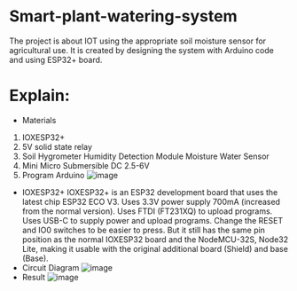 # Smart-plant-watering-system
The project is about IOT using the appropriate soil moisture sensor for agricultural use. It is created by designing the system with Arduino code and using ESP32+ board.
# Explain:
- Materials
 1. IOXESP32+
 2. 5V solid state relay
 3. Soil Hygrometer Humidity Detection Module  Moisture Water
 Sensor
 4.   Mini Micro Submersible DC 2.5-6V
 5.   Program Arduino
![image](https://github.com/user-attachments/assets/da7a6fe7-6c9a-40c6-8944-a45e77e29d98)
- IOXESP32+
 IOXESP32+ is an ESP32 development board that uses the latest chip
 ESP32 ECO V3. Uses 3.3V power supply 700mA (increased from the normal
 version). Uses FTDI (FT231XQ) to upload programs. Uses USB-C to supply
 power and upload programs. Change the RESET and IO0 switches to be
 easier to press. But it still has the same pin position as the normal IOXESP32
 board and the NodeMCU-32S, Node32 Lite, making it usable with the original
 additional board (Shield) and base (Base).
- Circuit Diagram
 ![image](https://github.com/user-attachments/assets/6a2d0d03-3f62-4534-a962-18b0d8244ac9)
- Result
 ![image](https://github.com/user-attachments/assets/8b58448b-b0cd-4079-ba8f-08d4db5fd62e)
